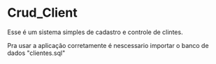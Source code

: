 # Crud_Client
Esse é um sistema simples de cadastro e controle de clintes.

Pra usar a aplicação corretamente é nescessario importar o banco de dados "clientes.sql"
